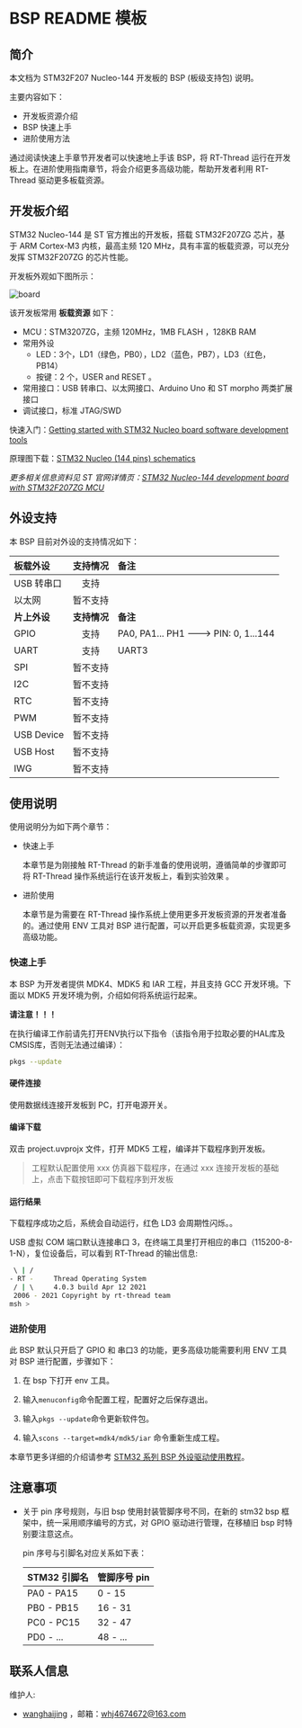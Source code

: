 # BSP README 模板

## 简介

本文档为 STM32F207 Nucleo-144 开发板的 BSP (板级支持包) 说明。

主要内容如下：

- 开发板资源介绍
- BSP 快速上手
- 进阶使用方法

通过阅读快速上手章节开发者可以快速地上手该 BSP，将 RT-Thread 运行在开发板上。在进阶使用指南章节，将会介绍更多高级功能，帮助开发者利用 RT-Thread 驱动更多板载资源。

## 开发板介绍

STM32 Nucleo-144 是 ST 官方推出的开发板，搭载 STM32F207ZG 芯片，基于 ARM Cortex-M3 内核，最高主频 120 MHz，具有丰富的板载资源，可以充分发挥 STM32F207ZG 的芯片性能。

开发板外观如下图所示：

![board](figures/board.jpg)

该开发板常用 **板载资源** 如下：

- MCU：STM3207ZG，主频 120MHz，1MB FLASH ，128KB RAM
- 常用外设
  - LED：3个，LD1（绿色，PB0），LD2（蓝色，PB7），LD3（红色，PB14）
  - 按键：2 个，USER and RESET 。
- 常用接口：USB 转串口、以太网接口、Arduino Uno 和 ST morpho 两类扩展接口
- 调试接口，标准 JTAG/SWD

快速入门：[Getting started with STM32 Nucleo board software development tools](https://www.st.com/resource/en/user_manual/dm00105928-getting-started-with-stm32-nucleo-board-software-development-tools-stmicroelectronics.pdf)

原理图下载：[STM32 Nucleo (144 pins) schematics](https://www.st.com/resource/en/schematic_pack/nucleo_144pins_sch.zip)

*更多相关信息资料见 ST 官网详情页：[STM32 Nucleo-144 development board with STM32F207ZG MCU](https://www.st.com/content/st_com/en/products/evaluation-tools/product-evaluation-tools/mcu-mpu-eval-tools/stm32-mcu-mpu-eval-tools/stm32-nucleo-boards/nucleo-f207zg.html)*

## 外设支持

本 BSP 目前对外设的支持情况如下：

| **板载外设**      | **支持情况** | **备注**                              |
| :----------------- | :----------: | :------------------------------------- |
| USB 转串口        |     支持     |                                       |
| 以太网            |     暂不支持     |                                       |
| **片上外设**      | **支持情况** | **备注**                              |
| GPIO              |     支持     | PA0, PA1... PH1 ---> PIN: 0, 1...144 |
| UART              |     支持     | UART3                          |
| SPI               |     暂不支持     |                               |
| I2C               |     暂不支持     |                               |
| RTC               |   暂不支持   |                               |
| PWM               |   暂不支持   |                               |
| USB Device        |   暂不支持   |                               |
| USB Host          |   暂不支持   |                               |
| IWG               |   暂不支持   |                               |

## 使用说明

使用说明分为如下两个章节：

- 快速上手

    本章节是为刚接触 RT-Thread 的新手准备的使用说明，遵循简单的步骤即可将 RT-Thread 操作系统运行在该开发板上，看到实验效果 。

- 进阶使用

    本章节是为需要在 RT-Thread 操作系统上使用更多开发板资源的开发者准备的。通过使用 ENV 工具对 BSP 进行配置，可以开启更多板载资源，实现更多高级功能。


### 快速上手

本 BSP 为开发者提供 MDK4、MDK5 和 IAR 工程，并且支持 GCC 开发环境。下面以 MDK5 开发环境为例，介绍如何将系统运行起来。

**请注意！！！**

在执行编译工作前请先打开ENV执行以下指令（该指令用于拉取必要的HAL库及CMSIS库，否则无法通过编译）：

```bash
pkgs --update
```

#### 硬件连接

使用数据线连接开发板到 PC，打开电源开关。

#### 编译下载

双击 project.uvprojx 文件，打开 MDK5 工程，编译并下载程序到开发板。

> 工程默认配置使用 xxx 仿真器下载程序，在通过 xxx 连接开发板的基础上，点击下载按钮即可下载程序到开发板

#### 运行结果

下载程序成功之后，系统会自动运行，红色 LD3 会周期性闪烁。。

USB 虚拟 COM 端口默认连接串口 3，在终端工具里打开相应的串口（115200-8-1-N），复位设备后，可以看到 RT-Thread 的输出信息:

```bash
 \ | /
- RT -     Thread Operating System
 / | \     4.0.3 build Apr 12 2021
 2006 - 2021 Copyright by rt-thread team
msh >

```
### 进阶使用

此 BSP 默认只开启了 GPIO 和 串口3 的功能，更多高级功能需要利用 ENV 工具对 BSP 进行配置，步骤如下：

1. 在 bsp 下打开 env 工具。

2. 输入`menuconfig`命令配置工程，配置好之后保存退出。

3. 输入`pkgs --update`命令更新软件包。

4. 输入`scons --target=mdk4/mdk5/iar` 命令重新生成工程。

本章节更多详细的介绍请参考 [STM32 系列 BSP 外设驱动使用教程](../docs/STM32系列BSP外设驱动使用教程.md)。

## 注意事项

- 关于 pin 序号规则，与旧 bsp 使用封装管脚序号不同，在新的 stm32 bsp 框架中，统一采用顺序编号的方式，对 GPIO 驱动进行管理，在移植旧 bsp 时特别要注意这点。

  pin 序号与引脚名对应关系如下表：

  | STM32 引脚名 | 管脚序号 pin |
  | ------------ | ------------ |
  | PA0 - PA15   | 0 - 15       |
  | PB0 - PB15   | 16 - 31      |
  | PC0 - PC15   | 32 - 47      |
  | PD0 - ...    | 48 - ...     |


## 联系人信息

维护人:

-  [wanghaijing](https://github.com/whj4674672) ，邮箱：<whj4674672@163.com>